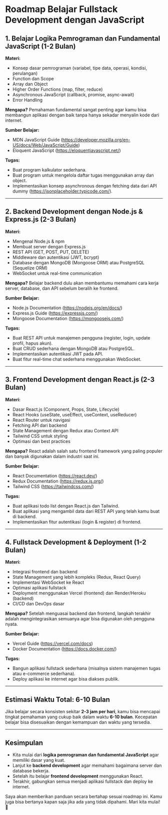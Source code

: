 # Roadmap Belajar Fullstack Development dengan JavaScript

## 1. **Belajar Logika Pemrograman dan Fundamental JavaScript** (1-2 Bulan)
**Materi:**
- Konsep dasar pemrograman (variabel, tipe data, operasi, kondisi, perulangan)
- Function dan Scope
- Array dan Object
- Higher Order Functions (map, filter, reduce)
- Asynchronous JavaScript (callback, promise, async-await)
- Error Handling

**Mengapa?**
Pemahaman fundamental sangat penting agar kamu bisa membangun aplikasi dengan baik tanpa hanya sekadar menyalin kode dari internet.

**Sumber Belajar:**
- MDN JavaScript Guide (https://developer.mozilla.org/en-US/docs/Web/JavaScript/Guide)
- Eloquent JavaScript (https://eloquentjavascript.net/)

**Tugas:**
- Buat program kalkulator sederhana.
- Buat program untuk mengelola daftar tugas menggunakan array dan object.
- Implementasikan konsep asynchronous dengan fetching data dari API dummy (https://jsonplaceholder.typicode.com/).

---

## 2. **Backend Development dengan Node.js & Express.js** (2-3 Bulan)
**Materi:**
- Mengenal Node.js & npm
- Membuat server dengan Express.js
- REST API (GET, POST, PUT, DELETE)
- Middleware dan autentikasi (JWT, bcrypt)
- Database dengan MongoDB (Mongoose ORM) atau PostgreSQL (Sequelize ORM)
- WebSocket untuk real-time communication

**Mengapa?**
Belajar backend dulu akan membantumu memahami cara kerja server, database, dan API sebelum beralih ke frontend.

**Sumber Belajar:**
- Node.js Documentation (https://nodejs.org/en/docs/)
- Express.js Guide (https://expressjs.com/)
- Mongoose Documentation (https://mongoosejs.com/)

**Tugas:**
- Buat REST API untuk manajemen pengguna (register, login, update profil, hapus akun).
- Buat CRUD sederhana dengan MongoDB atau PostgreSQL.
- Implementasikan autentikasi JWT pada API.
- Buat fitur real-time chat sederhana menggunakan WebSocket.

---

## 3. **Frontend Development dengan React.js** (2-3 Bulan)
**Materi:**
- Dasar React.js (Component, Props, State, Lifecycle)
- React Hooks (useState, useEffect, useContext, useReducer)
- React Router untuk navigasi
- Fetching API dari backend
- State Management dengan Redux atau Context API
- Tailwind CSS untuk styling
- Optimasi dan best practices

**Mengapa?**
React adalah salah satu frontend framework yang paling populer dan banyak digunakan dalam industri saat ini.

**Sumber Belajar:**
- React Documentation (https://react.dev/)
- Redux Documentation (https://redux.js.org/)
- Tailwind CSS (https://tailwindcss.com/)

**Tugas:**
- Buat aplikasi todo list dengan React.js dan Tailwind.
- Buat aplikasi yang mengambil data dari REST API yang telah kamu buat di backend.
- Implementasikan fitur autentikasi (login & register) di frontend.

---

## 4. **Fullstack Development & Deployment** (1-2 Bulan)
**Materi:**
- Integrasi frontend dan backend
- State Management yang lebih kompleks (Redux, React Query)
- Implementasi WebSocket ke React
- Optimasi aplikasi fullstack
- Deployment menggunakan Vercel (frontend) dan Render/Heroku (backend)
- CI/CD dan DevOps dasar

**Mengapa?**
Setelah menguasai backend dan frontend, langkah terakhir adalah mengintegrasikan semuanya agar bisa digunakan oleh pengguna nyata.

**Sumber Belajar:**
- Vercel Guide (https://vercel.com/docs)
- Docker Documentation (https://docs.docker.com/)

**Tugas:**
- Bangun aplikasi fullstack sederhana (misalnya sistem manajemen tugas atau e-commerce sederhana).
- Deploy aplikasi ke internet agar bisa diakses publik.

---

## **Estimasi Waktu Total: 6-10 Bulan**
Jika belajar secara konsisten sekitar **2-3 jam per hari**, kamu bisa mencapai tingkat pemahaman yang cukup baik dalam waktu **6-10 bulan**. Kecepatan belajar bisa disesuaikan dengan kemampuan dan waktu yang tersedia.

---

## **Kesimpulan**
- Kita mulai dari **logika pemrograman dan fundamental JavaScript** agar memiliki dasar yang kuat.
- Lanjut ke **backend development** agar memahami bagaimana server dan database bekerja.
- Setelah itu belajar **frontend development** menggunakan React.
- Terakhir, gabungkan semua menjadi aplikasi fullstack dan deploy ke internet.

Saya akan memberikan panduan secara bertahap sesuai roadmap ini. Kamu juga bisa bertanya kapan saja jika ada yang tidak dipahami. Mari kita mulai! 🚀

